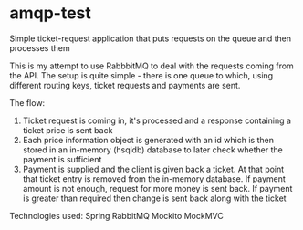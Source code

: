 # amqp-test
Simple ticket-request application that puts requests on the queue and then processes them

This is my attempt to use RabbbitMQ to deal with the requests coming from the API. The setup is quite simple - there is one queue to which, using different routing keys, ticket requests and payments are sent. 

The flow:
1.  Ticket request is coming in, it's processed and a response containing a ticket price is sent back
2.  Each price information object is generated with an id which is then stored in an in-memory (hsqldb) database to later check whether the payment is sufficient
3.  Payment is supplied and the client is given back a ticket. At that point that ticket entry is removed from the in-memory database. If payment amount is not enough, request for more money is sent back. If payment is greater than required then change is sent back along with the ticket


Technologies used:
Spring
RabbitMQ
Mockito
MockMVC

